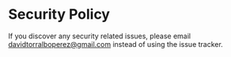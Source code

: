 # Security Policy

If you discover any security related issues, please email davidtorralboperez@gmail.com instead of using the issue tracker.
